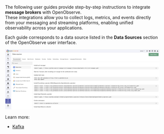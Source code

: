 The following user guides provide step-by-step instructions to integrate **message brokers** with OpenObserve.  
These integrations allow you to collect logs, metrics, and events directly from your messaging and streaming platforms, enabling unified observability across your applications.

Each guide corresponds to a data source listed in the **Data Sources** section of the OpenObserve user interface.

![Data Sources](../../../docs/images/data-sources.png)

Learn more:

- [Kafka](kafka.md)

